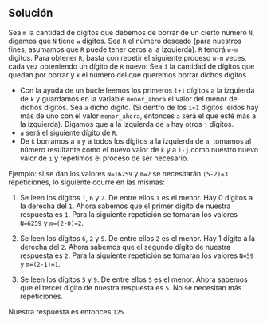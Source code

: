 ## Solución
Sea `m` la cantidad de dígitos que debemos de borrar de un cierto número `N`, digamos que `N` tiene `w` dígitos. Sea `R` el número deseado (para nuestros fines, asumamos que `R` puede tener ceros a la izquierda). `R` tendrá `w-m` dígitos.
Para obtener `R`, basta con repetir el siguiente proceso `w-m` veces, cada vez obteniendo un dígito de `R` nuevo:
Sea `i` la cantidad de dígitos que quedan por borrar y `k` el número del que queremos borrar dichos dígitos.
- Con la ayuda de un bucle leemos los primeros `i+1` dígitos a la izquierda de `k` y guardamos en la variable `menor_ahora` el valor del menor de dichos dígitos. Sea `a` dicho dígito. (Si dentro de los `i+1` dígitos leidos hay más de uno con el valor `menor_ahora`, entonces `a` será el que esté más a la izquierda). Digamos que a la izquierda de `a` hay otros `j` dígitos.
- `a` será el siguiente dígito de `R`.
- De `k` borramos a  `a` y a todos los dígitos a la izquierda de `a`, tomamos al número resultante como el nuevo valor de `k` y a `i-j` como nuestro nuevo valor de `i` y repetimos el proceso de ser necesario.

Ejemplo: si se dan los valores `N=16259` y `m=2` se necesitarán `(5-2)=3` repeticiones, lo siguiente ocurre en las mismas: <br />

1. Se leen los dígitos `1`, `6` y `2`. De entre ellos `1` es el menor.
Hay 0 dígitos a la derecha del `1`.
Ahora sabemos que el primer dígito de nuestra respuesta es `1`.
Para la siguiente repetición se tomarán los valores `N=6259` y `m=(2-0)=2`.

2. Se leen los dígitos `6`, `2` y `5`. De entre ellos `2` es el menor.
Hay 1 dígito a la derecha del `2`.
Ahora sabemos que el segundo dígito de nuestra respuesta es `2`.
Para la siguiente repetición se tomarán los valores `N=59` y `m=(2-1)=1`.

3. Se leen los dígitos `5` y `9`. De entre ellos `5` es el menor.
Ahora sabemos que el tercer dígito de nuestra respuesta es `5`.
No se necesitan más repeticiones.

Nuestra respuesta es entonces `125`.
